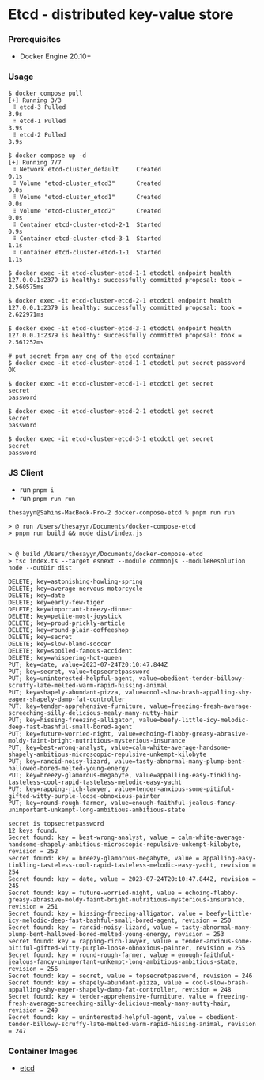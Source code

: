 # Etcd - distributed key-value store

### Prerequisites

- Docker Engine 20.10+

### Usage

    $ docker compose pull
    [+] Running 3/3
     ⠿ etcd-3 Pulled                                                       3.9s
     ⠿ etcd-1 Pulled                                                       3.9s
     ⠿ etcd-2 Pulled                                                       3.9s

    $ docker compose up -d
    [+] Running 7/7
     ⠿ Network etcd-cluster_default     Created                            0.1s
     ⠿ Volume "etcd-cluster_etcd3"      Created                            0.0s
     ⠿ Volume "etcd-cluster_etcd1"      Created                            0.0s
     ⠿ Volume "etcd-cluster_etcd2"      Created                            0.0s
     ⠿ Container etcd-cluster-etcd-2-1  Started                            0.9s
     ⠿ Container etcd-cluster-etcd-3-1  Started                            1.1s
     ⠿ Container etcd-cluster-etcd-1-1  Started                            1.1s

    $ docker exec -it etcd-cluster-etcd-1-1 etcdctl endpoint health
    127.0.0.1:2379 is healthy: successfully committed proposal: took = 2.560575ms

    $ docker exec -it etcd-cluster-etcd-2-1 etcdctl endpoint health
    127.0.0.1:2379 is healthy: successfully committed proposal: took = 2.622971ms

    $ docker exec -it etcd-cluster-etcd-3-1 etcdctl endpoint health
    127.0.0.1:2379 is healthy: successfully committed proposal: took = 2.561252ms

    # put secret from any one of the etcd container
    $ docker exec -it etcd-cluster-etcd-1-1 etcdctl put secret password
    OK

    $ docker exec -it etcd-cluster-etcd-1-1 etcdctl get secret
    secret
    password

    $ docker exec -it etcd-cluster-etcd-2-1 etcdctl get secret
    secret
    password

    $ docker exec -it etcd-cluster-etcd-3-1 etcdctl get secret
    secret
    password

### JS Client

- run `pnpm i`
- run `pnpm run run`

```
thesayyn@Sahins-MacBook-Pro-2 docker-compose-etcd % pnpm run run                                                        

> @ run /Users/thesayyn/Documents/docker-compose-etcd
> pnpm run build && node dist/index.js


> @ build /Users/thesayyn/Documents/docker-compose-etcd
> tsc index.ts --target esnext --module commonjs --moduleResolution node --outDir dist

DELETE; key=astonishing-howling-spring
DELETE; key=average-nervous-motorcycle
DELETE; key=date
DELETE; key=early-few-tiger
DELETE; key=important-breezy-dinner
DELETE; key=petite-most-joystick
DELETE; key=proud-prickly-article
DELETE; key=round-plain-coffeeshop
DELETE; key=secret
DELETE; key=slow-bland-soccer
DELETE; key=spoiled-famous-accident
DELETE; key=whispering-hot-queen
PUT; key=date, value=2023-07-24T20:10:47.844Z
PUT; key=secret, value=topsecretpassword
PUT; key=uninterested-helpful-agent, value=obedient-tender-billowy-scruffy-late-melted-warm-rapid-hissing-animal
PUT; key=shapely-abundant-pizza, value=cool-slow-brash-appalling-shy-eager-shapely-damp-fat-controller
PUT; key=tender-apprehensive-furniture, value=freezing-fresh-average-screeching-silly-delicious-mealy-many-nutty-hair
PUT; key=hissing-freezing-alligator, value=beefy-little-icy-melodic-deep-fast-bashful-small-bored-agent
PUT; key=future-worried-night, value=echoing-flabby-greasy-abrasive-moldy-faint-bright-nutritious-mysterious-insurance
PUT; key=best-wrong-analyst, value=calm-white-average-handsome-shapely-ambitious-microscopic-repulsive-unkempt-kilobyte
PUT; key=rancid-noisy-lizard, value=tasty-abnormal-many-plump-bent-hallowed-bored-melted-young-energy
PUT; key=breezy-glamorous-megabyte, value=appalling-easy-tinkling-tasteless-cool-rapid-tasteless-melodic-easy-yacht
PUT; key=rapping-rich-lawyer, value=tender-anxious-some-pitiful-gifted-witty-purple-loose-obnoxious-painter
PUT; key=round-rough-farmer, value=enough-faithful-jealous-fancy-unimportant-unkempt-long-ambitious-ambitious-state

secret is topsecretpassword
12 keys found.
Secret found: key = best-wrong-analyst, value = calm-white-average-handsome-shapely-ambitious-microscopic-repulsive-unkempt-kilobyte, revision = 252
Secret found: key = breezy-glamorous-megabyte, value = appalling-easy-tinkling-tasteless-cool-rapid-tasteless-melodic-easy-yacht, revision = 254
Secret found: key = date, value = 2023-07-24T20:10:47.844Z, revision = 245
Secret found: key = future-worried-night, value = echoing-flabby-greasy-abrasive-moldy-faint-bright-nutritious-mysterious-insurance, revision = 251
Secret found: key = hissing-freezing-alligator, value = beefy-little-icy-melodic-deep-fast-bashful-small-bored-agent, revision = 250
Secret found: key = rancid-noisy-lizard, value = tasty-abnormal-many-plump-bent-hallowed-bored-melted-young-energy, revision = 253
Secret found: key = rapping-rich-lawyer, value = tender-anxious-some-pitiful-gifted-witty-purple-loose-obnoxious-painter, revision = 255
Secret found: key = round-rough-farmer, value = enough-faithful-jealous-fancy-unimportant-unkempt-long-ambitious-ambitious-state, revision = 256
Secret found: key = secret, value = topsecretpassword, revision = 246
Secret found: key = shapely-abundant-pizza, value = cool-slow-brash-appalling-shy-eager-shapely-damp-fat-controller, revision = 248
Secret found: key = tender-apprehensive-furniture, value = freezing-fresh-average-screeching-silly-delicious-mealy-many-nutty-hair, revision = 249
Secret found: key = uninterested-helpful-agent, value = obedient-tender-billowy-scruffy-late-melted-warm-rapid-hissing-animal, revision = 247
```

### Container Images

- [etcd][etcd-repository]

[etcd-repository]: https://quay.io/repository/coreos/etcd?tab=tags

